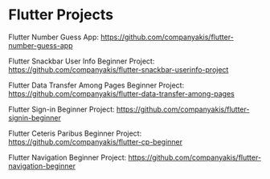 # Flutter Projects

Flutter Number Guess App:
https://github.com/companyakis/flutter-number-guess-app

Flutter Snackbar User Info Beginner Project:
https://github.com/companyakis/flutter-snackbar-userinfo-project

Flutter Data Transfer Among Pages Beginner Project:
https://github.com/companyakis/flutter-data-transfer-among-pages

Flutter Sign-in Beginner Project:
https://github.com/companyakis/flutter-signin-beginner

Flutter Ceteris Paribus Beginner Project:
https://github.com/companyakis/flutter-cp-beginner

Flutter Navigation Beginner Project:
https://github.com/companyakis/flutter-navigation-beginner
